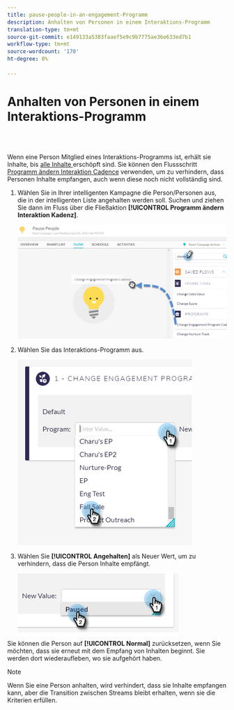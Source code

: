 ```yaml
---
title: pause-people-in-an-engagement-Programm
description: Anhalten von Personen in einem Interaktions-Programm
translation-type: tm+mt
source-git-commit: e149133a5383faaef5e9c9b7775ae36e633ed7b1
workflow-type: tm+mt
source-wordcount: '170'
ht-degree: 0%

---
```



# Anhalten von Personen in einem Interaktions-Programm

<br> 

Wenn eine Person Mitglied eines Interaktions-Programms ist, erhält sie Inhalte, bis [alle Inhalte ](https://docs.marketo.com/display/DOCS/People+Who+Have+Exhausted+Content) erschöpft sind. Sie können den Flussschritt [Programm ändern Interaktion Cadence](https://docs.marketo.com/display/DOCS/Change+Engagement+Program+Cadence) verwenden, um zu verhindern, dass Personen Inhalte empfangen, auch wenn diese noch nicht vollständig sind.

1. Wählen Sie in Ihrer intelligenten Kampagne die Person/Personen aus, die in der intelligenten Liste angehalten werden soll. Suchen und ziehen Sie dann im Fluss über die Fließaktion **[!UICONTROL Programm ändern Interaktion Kadenz]**.

   ![Bild eins](/help/sky/assets/engagement-programs/pause-people-in-an-engagement-program/pause-people-in-an-engagement-program-1.png)

1. Wählen Sie das Interaktions-Programm aus.

   ![Bild zwei](/help/sky/assets/engagement-programs/pause-people-in-an-engagement-program/pause-people-in-an-engagement-program-2.png)

1. Wählen Sie **[!UICONTROL Angehalten]** als Neuer Wert, um zu verhindern, dass die Person Inhalte empfängt.

   ![Bild drei](/help/sky/assets/engagement-programs/pause-people-in-an-engagement-program/pause-people-in-an-engagement-program-3.png)

Sie können die Person auf **[!UICONTROL Normal]** zurücksetzen, wenn Sie möchten, dass sie erneut mit dem Empfang von Inhalten beginnt. Sie werden dort wiederaufleben, wo sie aufgehört haben.

>[!NOTE]
>
>Wenn Sie eine Person anhalten, wird verhindert, dass sie Inhalte empfangen kann, aber die Transition zwischen Streams bleibt erhalten, wenn sie die Kriterien erfüllen.
